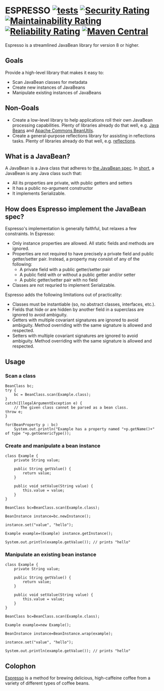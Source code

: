 # ESPRESSO [![tests](https://github.com/sigpwned/espresso/actions/workflows/tests.yml/badge.svg)](https://github.com/sigpwned/espresso/actions/workflows/tests.yml) [![Security Rating](https://sonarcloud.io/api/project_badges/measure?project=sigpwned_espresso&metric=security_rating)](https://sonarcloud.io/summary/new_code?id=sigpwned_espresso) [![Maintainability Rating](https://sonarcloud.io/api/project_badges/measure?project=sigpwned_espresso&metric=sqale_rating)](https://sonarcloud.io/summary/new_code?id=sigpwned_espresso) [![Reliability Rating](https://sonarcloud.io/api/project_badges/measure?project=sigpwned_espresso&metric=reliability_rating)](https://sonarcloud.io/summary/new_code?id=sigpwned_espresso) [![Maven Central](https://maven-badges.herokuapp.com/maven-central/com.sigpwned/espresso/badge.svg)](https://maven-badges.herokuapp.com/maven-central/com.sigpwned/espresso)

Espresso is a streamlined JavaBean library for version 8 or higher.

## Goals

Provide a high-level library that makes it easy to:

* Scan JavaBean classes for metadata
* Create new instances of JavaBeans
* Manipulate existing instances of JavaBeans

## Non-Goals

* Create a low-level library to help applications roll their own JavaBean processing capabilities. Plenty of libraries already do that well, e.g. [Java Beans](https://docs.oracle.com/en/java/javase/11/docs/api/java.desktop/java/beans/Beans.html) and [Apache Commons BeanUtils](https://commons.apache.org/proper/commons-beanutils/).
* Create a general-purpose reflections library for assisting in reflections tasks. Plenty of libraries already do that well, e.g. [reflections](https://github.com/ronmamo/reflections).

## What is a JavaBean?

A JavaBean is a Java class that adheres to [the JavaBean spec](https://www.oracle.com/java/technologies/javase/javabeans-spec.html). In [short](https://stackoverflow.com/questions/3295496/what-is-a-javabean-exactly/3295517#3295517), a JavaBean is any Java class such that:

* All its properties are private, with public getters and setters
* It has a public no-argument constructor
* It implements Serializable.

## How does Espresso implement the JavaBean spec?

Espresso's implementation is generally faithful, but relaxes a few constraints. In Espresso:

* Only instance properties are allowed. All static fields and methods are ignored.
* Properties are not required to have precisely a private field and public getter/setter pair. Instead, a property may consist of any of the following:
  * A private field with a public getter/setter pair
  * A public field with or without a public getter and/or setter
  * A public getter/setter pair with no field
* Classes are not requried to implement Serializable.

Espresso adds the following limitations out of practicality:

* Classes must be instantiable (so, no abstract classes, interfaces, etc.).
* Fields that hide or are hidden by another field in a superclass are ignored to avoid ambiguity.
* Getters with multiple covariant signatures are ignored to avoid ambiguity. Method overriding with the same signature is allowed and respected.
* Setters with multiple covariant signatures are ignored to avoid ambiguity. Method overriding with the same signature is allowed and respected.

## Usage

### Scan a class

    BeanClass bc;
    try {
        bc = BeanClass.scan(Example.class);
    }
    catch(IllegalArgumentException e) {
        // The given class cannot be parsed as a bean class.
	throw e;
    }

    for(BeanProperty p : bc)
        System.out.println("Example has a property named "+p.getName()+" of type "+p.getGenericType());

### Create and manipulate a bean instance

    class Example {
        private String value;

        public String getValue() {
            return value;
        }

        public void setValue(String value) {
            this.value = value;
        }
    }

    BeanClass bc=BeanClass.scan(Example.class);

    BeanInstance instance=bc.newInstance();

    instance.set("value", "hello");

    Example example=(Example) instance.getInstance();

    System.out.println(example.getValue()); // prints "hello"

### Manipulate an existing bean instance

    class Example {
        private String value;

        public String getValue() {
            return value;
        }

        public void setValue(String value) {
            this.value = value;
        }
    }

    BeanClass bc=BeanClass.scan(Example.class);

    Example example=new Example();

    BeanInstance instance=BeanInstance.wrap(example);

    instance.set("value", "hello");

    System.out.println(example.getValue()); // prints "hello"

## Colophon

[Espresso](https://en.wikipedia.org/wiki/Espresso) is a method for brewing delicious, high-caffeine coffee from a variety of different types of coffee beans.